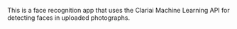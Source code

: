 This is a face recognition app that uses the Clariai Machine Learning API for detecting faces in uploaded photographs.
